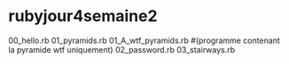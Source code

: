 # rubyjour4semaine2

00_hello.rb
01_pyramids.rb
 01_A_wtf_pyramids.rb #(programme contenant la pyramide wtf uniquement)
02_password.rb
03_stairways.rb
